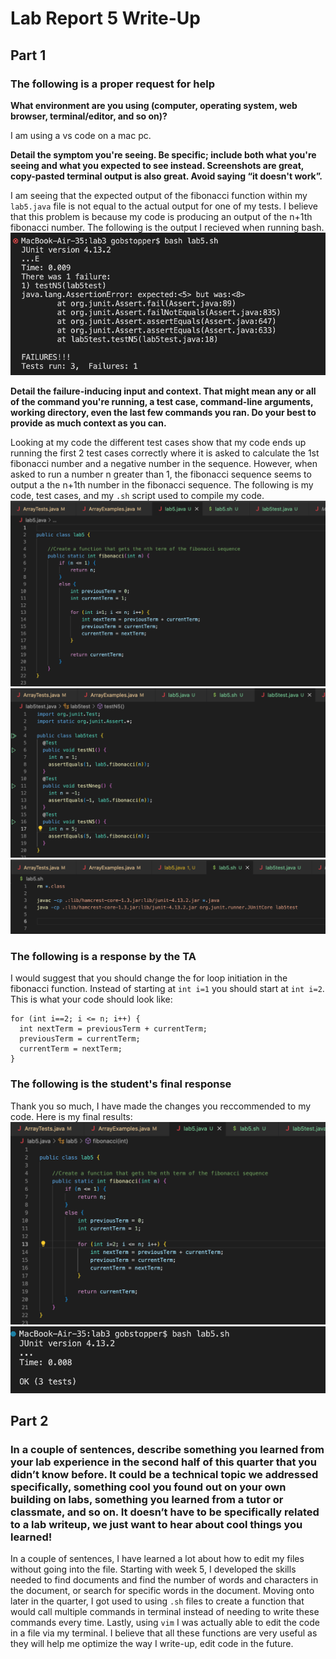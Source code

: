 # Lab Report 5 Write-Up
## Part 1
### The following is a proper request for help
**What environment are you using (computer, operating system, web browser, terminal/editor, and so on)?**

I am using a vs code on a mac pc.

**Detail the symptom you're seeing. Be specific; include both what you're seeing and what you expected to see instead. Screenshots are great, copy-pasted terminal output is also great. Avoid saying “it doesn't work”.**

I am seeing that the expected output of the fibonacci function within my `lab5.java` file is not equal to the actual output for one of my tests. I believe that this problem is because my code is producing an output of the n+1th fibonacci number. The following is the output I recieved when running bash.
![Image](lab5output.png)

**Detail the failure-inducing input and context. That might mean any or all of the command you're running, a test case, command-line arguments, working directory, even the last few commands you ran. Do your best to provide as much context as you can.**

Looking at my code the different test cases show that my code ends up running the first 2 test cases correctly where it is asked to calculate the 1st fibonacci number and a negative number in the sequence. However, when asked to run a number n greater than 1, the fibonacci sequence seems to output a the n+1th number in the fibonacci sequence. The following is my code, test cases, and my `.sh` script used to compile my code.
![Image](lab5.java.png)
![Image](lab5test.png)
![Image](lab5.sh.png)

### The following is a response by the TA
I would suggest that you should change the for loop initiation in the fibonacci function. Instead of starting at `int i=1` you should start at `int i=2`. This is what your code should look like:
```
for (int i==2; i <= n; i++) {
  int nextTerm = previousTerm + currentTerm;
  previousTerm = currentTerm;
  currentTerm = nextTerm;
}
```

### The following is the student's final response
Thank you so much, I have made the changes you reccommended to my code. Here is my final results:
![Image](lab5FINALcode.png)
![Image](lab5FINALoutput.png)


## Part 2
### In a couple of sentences, describe something you learned from your lab experience in the second half of this quarter that you didn’t know before. It could be a technical topic we addressed specifically, something cool you found out on your own building on labs, something you learned from a tutor or classmate, and so on. It doesn’t have to be specifically related to a lab writeup, we just want to hear about cool things you learned!

In a couple of sentences, I have learned a lot about how to edit my files without going into the file. Starting with week 5, I developed the skills needed to find documents and find the number of words and characters in the document, or search for specific words in the document. Moving onto later in the quarter, I got used to using `.sh` files to create a function that would call multiple commands in terminal instead of needing to write these commands every time. Lastly, using `vim` I was actually able to edit the code in a file via my terminal. I believe that all these functions are very useful as they will help me optimize the way I write-up, edit code in the future.
